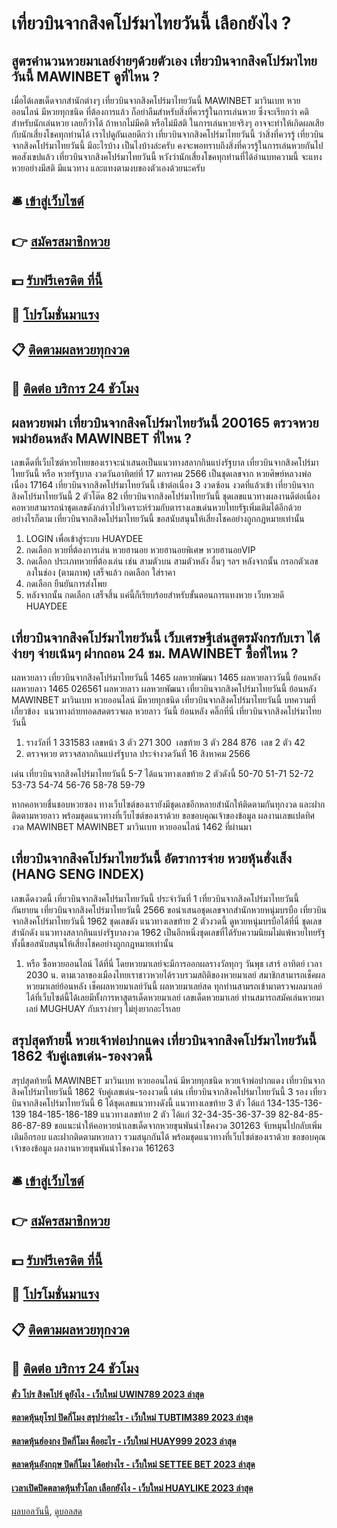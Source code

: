 # เที่ยวบินจากสิงคโปร์มาไทยวันนี้ เลือกยังไง ?
## สูตรคำนวนหวยมาเลย์ง่ายๆด้วยตัวเอง เที่ยวบินจากสิงคโปร์มาไทยวันนี้ MAWINBET ดูที่ไหน ?
เมื่อได้เลขเด็ดจากสำนักต่างๆ เที่ยวบินจากสิงคโปร์มาไทยวันนี้ MAWINBET มาวินเบท หวยออนไลน์ มีหวยทุกชนิด ที่ต้องการแล้ว ก็อย่าลืมสำหรับสิ่งที่ควรรู้ในการเล่นหวย ซึ่งจะเรียกว่า คติสำหรับนักเล่นหวย เลยก็ว่าได้ ถ้าหากไม่มีคติ หรือไม่มีสติ ในการเล่นหวยจริงๆ อาจจะทำให้เกิดผลเสียกับนักเสี่ยงโชคทุกท่านได้ เราไปดูกันเลยดีกว่า เที่ยวบินจากสิงคโปร์มาไทยวันนี้ ว่าสิ่งที่ควรรู้ เที่ยวบินจากสิงคโปร์มาไทยวันนี้ มีอะไรบ้าง
เป็นไงบ้างล่ะครับ คงจะพอทราบถึงสิ่งที่ควรรู้ในการเล่นหวยกันไปพอสังเขปแล้ว เที่ยวบินจากสิงคโปร์มาไทยวันนี้ หวังว่านักเสี่ยงโชคทุกท่านที่ได้อ่านบทความนี้ จะแทงหวยอย่างมีสติ มีแนวทาง และแทงตามงบของตัวเองด้วยนะครับ

## 🛎 [เข้าสู่เว็บไซต์](https://bit.ly/3BG5bNw)
## 👉 [สมัครสมาชิกหวย](https://bit.ly/3BG5bNw)
## 💵 [รับฟรีเครดิต ที่นี้](https://bit.ly/3C3mvgS)
## 👑 [โปรโมชั่นมาแรง](https://bit.ly/3C3mvgS)
## 📋 [ติดตามผลหวยทุกงวด](https://bit.ly/3C3mvgS)
## 📱 [ติดต่อ บริการ 24 ชัวโมง](https://bit.ly/3C3mvgS)

## ผลหวยพม่า เที่ยวบินจากสิงคโปร์มาไทยวันนี้ 200165 ตรวจหวยพม่าย้อนหลัง MAWINBET ที่ไหน ?
เลขเด็ดที่เว็บไซต์หวยไทยของเราจะนำเสนอเป็นแนวทางสลากกินแบ่งรัฐบาล เที่ยวบินจากสิงคโปร์มาไทยวันนี้ หรือ หวยรัฐบาล งวดวันอาทิตย์ที่ 17 มกราคม 2566 เป็นชุดเลขจาก หวยศิษย์หลวงพ่อเนื่อง 17164 เที่ยวบินจากสิงคโปร์มาไทยวันนี้ เข้าต่อเนื่อง 3 งวดซ้อน งวดที่แล้วเข้า เที่ยวบินจากสิงคโปร์มาไทยวันนี้ 2 ตัวโต๊ด 82 เที่ยวบินจากสิงคโปร์มาไทยวันนี้ ชุดเลขแนวทางผลงานดีต่อเนื่อง คอหวยสามารถนำชุดเลขดังกล่าวไปวิเคราะห์ร่วมกับตารางเลขเด่นหวยไทยรัฐเพิ่มเติมได้อีกด้วย อย่างไรก็ตาม เที่ยวบินจากสิงคโปร์มาไทยวันนี้ ขอสนับสนุนให้เสี่ยงโชคอย่างถูกกฎหมายเท่านั้น
1. LOGIN เพื่อเข้าสู่ระบบ HUAYDEE
2. กดเลือก หวยที่ต้องการเล่น หวยฮานอย หวยฮานอยพิเศษ หวยฮานอยVIP
3. กดเลือก ประเภทหวยที่ต้องเล่น เช่น สามตัวบน สามตัวหลัง อื่นๆ ฯลฯ หลังจากนั้น กรอกตัวเลข ลงในช่อง (ตามภาพ) เสร็จแล้ว กดเลือก ใส่ราคา
4. กดเลือก ยืนยันการส่งโพย
5. หลังจากนั้น กดเลือก เสร็จสิ้น แค่นี้ก็เรียบร้อยสำหรับขั้นตอนการแทงหวย เว็บหวยดี HUAYDEE

## เที่ยวบินจากสิงคโปร์มาไทยวันนี้ เว็บเศรษฐีเล่นสูตรมังกรกับเรา ได้ง่ายๆ จ่ายเน้นๆ ฝากถอน 24 ชม. MAWINBET ซื้อที่ไหน ?
ผลหวยลาว เที่ยวบินจากสิงคโปร์มาไทยวันนี้ 1465 ผลหวยพัฒนา 1465 ผลหวยลาววันนี้ ย้อนหลัง
ผลหวยลาว 1465 026561
 ผลหวยลาว ผลหวยพัฒนา เที่ยวบินจากสิงคโปร์มาไทยวันนี้ ย้อนหลัง MAWINBET มาวินเบท หวยออนไลน์ มีหวยทุกชนิด เที่ยวบินจากสิงคโปร์มาไทยวันนี้ 
บทความที่เกี่ยวข้อง
 แนวทางถ่ายทอดสดตรวจผล หวยลาว วันนี้ ย้อนหลัง คลิ๊กที่นี่ เที่ยวบินจากสิงคโปร์มาไทยวันนี้  
1. รางวัลที่ 1 331583 เลขหน้า 3 ตัว 271 300  เลขท้าย 3 ตัว 284 876  เลข 2 ตัว 42
2. ตรวจหวย ตรวจสลากกินแบ่งรัฐบาล ประจำงวดวันที่ 16 สิงหาคม 2566

เด่น เที่ยวบินจากสิงคโปร์มาไทยวันนี้ 5-7 ได้แนวทางเลขท้าย 2 ตัวดังนี้
50-70
51-71
52-72
53-73
54-74
56-76
58-78
59-79

หากคอหวยชื่นชอบหวยซอง ทางเว็บไซต์ของเรายังมีชุดเลขอีกหลายสำนักให้ติดตามกันทุกงวด และฝากติดตามหวยลาว พร้อมชุดแนวทางที่เว็บไซต์ของเราด้วย
ขอขอบคุณเจ้าของข้อมูล
ผลงานเลขแปดทิศงวด MAWINBET MAWINBET มาวินเบท หวยออนไลน์ 1462 ที่ผ่านมา

## เที่ยวบินจากสิงคโปร์มาไทยวันนี้ อัตราการจ่าย หวยหุ้นฮั่งเส็ง (HANG SENG INDEX)
เลขเด็ดงวดนี้ เที่ยวบินจากสิงคโปร์มาไทยวันนี้ ประจำวันที่ 1 เที่ยวบินจากสิงคโปร์มาไทยวันนี้ กันยายน เที่ยวบินจากสิงคโปร์มาไทยวันนี้ 2566 ขอนำเสนอชุดเลขจากสำนักหวยหนุ่มบรบือ เที่ยวบินจากสิงคโปร์มาไทยวันนี้ 1962 ชุดเลขดัง แนวทางเลขท้าย 2 ตัวงวดนี้ ดูหวยหนุ่มบรบือได้ที่นี่ ชุดเลขสำนักดัง แนวทางสลากกินแบ่งรัฐบาลงวด 1962 เป็นอีกหนึ่งชุดเลขที่ได้รับความนิยมไม่แพ้หวยไทยรัฐ ทั้งนี้ขอสนับสนุนให้เสี่ยงโชคอย่างถูกกฎหมายเท่านั้น
1. หรือ ซื้อหวยออนไลน์ ได้ที่นี่ โดยหวยมาเลย์จะมีการออกผลรางวัลทุกๆ วันพุธ เสาร์ อาทิตย์ เวลา 2030 น. ตามเวลาของเมืองไทยเราชาวหวยได้รวบรวมสถิติของหวยมาเลย์ สมาชิกสามารถเช็คผลหวยมาเลย์ย้อนหลัง เช็คผลหวยมาเลย์วันนี้ ผลหวยมาเลย์สด ทุกท่านสามรถเข้ามาตรวจผลมาเลย์ ได้ที่เว็บไซต์นี้ได้เลยมีทั้งการหาสูตรเด็ดหวยมาเลย์ เลขเด็ดหวยมาเลย์ ท่านสมารถสมัคเล่นหวยมาเลย์ MUGHUAY กับเราง่ายๆ ไม่ยุ่งยากอะไรเลย

## สรุปสุดท้ายนี้ หวยเจ้าพ่อปากแดง เที่ยวบินจากสิงคโปร์มาไทยวันนี้ 1862 จับคู่เลขเด่น-รองงวดนี้
สรุปสุดท้ายนี้ MAWINBET มาวินเบท หวยออนไลน์ มีหวยทุกชนิด หวยเจ้าพ่อปากแดง เที่ยวบินจากสิงคโปร์มาไทยวันนี้ 1862 จับคู่เลขเด่น-รองงวดนี้ เด่น เที่ยวบินจากสิงคโปร์มาไทยวันนี้ 3 รอง เที่ยวบินจากสิงคโปร์มาไทยวันนี้ 6 ได้ชุดเลขแนวทางดังนี้
แนวทางเลขท้าย 3 ตัว ได้แก่
134-135-136-139
184-185-186-189
แนวทางเลขท้าย 2 ตัว ได้แก่
32-34-35-36-37-39
82-84-85-86-87-89
ขอแนะนำให้คอหวยนำเลขเด็ดจากหวยขุนพันนำโชคงวด 301263 จับหมุนไปกลับเพิ่มเติมอีกรอบ และฝากติดตามหวยลาว รวมสนุกกันได้ พร้อมชุดแนวทางที่เว็บไซต์ของเราด้วย
ขอขอบคุณเจ้าของข้อมูล
ผลงานหวยขุนพันนำโชคงวด 161263

## 🛎 [เข้าสู่เว็บไซต์](https://bit.ly/3BG5bNw)
## 👉 [สมัครสมาชิกหวย](https://bit.ly/3BG5bNw)
## 💵 [รับฟรีเครดิต ที่นี้](https://bit.ly/3C3mvgS)
## 👑 [โปรโมชั่นมาแรง](https://bit.ly/3C3mvgS)
## 📋 [ติดตามผลหวยทุกงวด](https://bit.ly/3C3mvgS)
## 📱 [ติดต่อ บริการ 24 ชัวโมง](https://bit.ly/3C3mvgS)

#### [ตั๋ว โปร สิงคโปร์ ดูยังไง - เว็บใหม่ UWIN789 2023 ล่าสุด](https://atom.io/themes/ตั๋ว%20โปร%20สิงคโปร์%20ดูยังไง%20-%20เว็บใหม่%20uwin789%202023%20ล่าสุด)
#### [ตลาดหุ้นยุโรป ปิดกี่โมง สรุปว่าอะไร - เว็บใหม่ TUBTIM389 2023 ล่าสุด](https://atom.io/themes/ตลาดหุ้นยุโรป%20ปิดกี่โมง%20สรุปว่าอะไร%20-%20เว็บใหม่%20tubtim389%202023%20ล่าสุด)
#### [ตลาดหุ้นฮ่องกง ปิดกี่โมง คืออะไร - เว็บใหม่ HUAY999 2023 ล่าสุด](https://atom.io/themes/ตลาดหุ้นฮ่องกง%20ปิดกี่โมง%20คืออะไร%20-%20เว็บใหม่%20huay999%202023%20ล่าสุด)
#### [ตลาดหุ้นอังกฤษ ปิดกี่โมง ได้อย่างไร - เว็บใหม่ SETTEE BET 2023 ล่าสุด](https://atom.io/themes/ตลาดหุ้นอังกฤษ%20ปิดกี่โมง%20ได้อย่างไร%20-%20เว็บใหม่%20settee%20bet%202023%20ล่าสุด)
#### [เวลาเปิดปิดตลาดหุ้นทั่วโลก เลือกยังไง - เว็บใหม่ HUAYLIKE 2023 ล่าสุด](https://atom.io/themes/เวลาเปิดปิดตลาดหุ้นทั่วโลก%20เลือกยังไง%20-%20เว็บใหม่%20huaylike%202023%20ล่าสุด)

[ผลบอลวันนี้](https://siamsport.tv "ผลบอลวันนี้"), [ดูบอลสด](https://siamsport.tv/ดูบอลสด "ดูบอลสด")